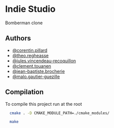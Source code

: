 # Indie Studio

Bomberman clone

## Authors

- [@corentin.pillard](https://github.com/CorenTrain)
- [@theo.regheasse](https://github.com/TheoXsp)
- [@jules.vincendeau-recoquillon](https://github.com/julesvincend)
- [@clement.touanen](https://github.com/Spacesmac)
- [@jean-baptiste.brocherie](https://github.com/Parumezan)
- [@malo.gautier-guezille](https://github.com/Walbat)

## Compilation

To compile this project run at the root

```bash
  cmake . -D CMAKE_MODULE_PATH=./cmake_modules/ 
```
```bash
  make
````